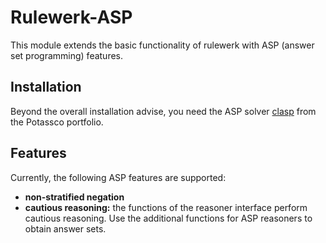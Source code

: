 Rulewerk-ASP
============

This module extends the basic functionality of rulewerk with ASP (answer set programming) features.

Installation
------------
Beyond the overall installation advise, 
you need the ASP solver [clasp](https://potassco.org/clasp/) from the Potassco portfolio.

Features
--------
Currently, the following ASP features are supported:
- **non-stratified negation**
- **cautious reasoning:** the functions of the reasoner interface perform cautious reasoning.
Use the additional functions for ASP reasoners to obtain answer sets.